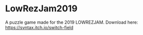 # LowRezJam2019
A puzzle game made for the 2019 LOWREZJAM. Download here: https://svntax.itch.io/switch-field